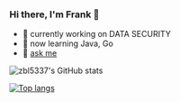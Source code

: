 ### Hi there, I'm Frank 👋

- 🔭 currently working on DATA SECURITY
- 🌱 now learning Java, Go
- 💬 [ask me](https://github.com/zbl5337/zbl5337/issues)

<!--
- 🔗 [website](https://augusmeow.cn/) about [genshin](https://augusmeow.cn/list/genshin), blog, and more.
-->


<!--
**zbl5337/zbl5337** is a ✨ _special_ ✨ repository because its `README.md` (this file) appears on your GitHub profile.

Here are some ideas to get you started:

- 🔭 I’m currently working on ...
- 🌱 I’m currently learning ...
- 👯 I’m looking to collaborate on ...
- 🤔 I’m looking for help with ...
- 💬 Ask me about ...
- 📫 How to reach me: ...
- 😄 Pronouns: ...
- ⚡ Fun fact: ...
-->

<!--
<img src="https://github-readme-stats.vercel.app/api?username=zbl5337&show_icons=true&hide_title=true&hide_border=true" alt="zbl5337's GitHub stats" align="right">
-->


![zbl5337's GitHub stats](https://github-readme-stats.vercel.app/api?username=zbl5337&show_icons=true)


[![Top langs](https://github-readme-stats.vercel.app/api/top-langs/?username=zbl5337&langs_count=8&layout=compact)](https://github.com/zbl5337)

<!--
![](http://github-profile-summary-cards.vercel.app/api/cards/repos-per-language?username=zbl5337&theme=default)![](http://github-profile-summary-cards.vercel.app/api/cards/most-commit-language?username=zbl5337&theme=default)
-->

<!--
![](http://github-profile-summary-cards.vercel.app/api/cards/productive-time?username=zbl5337&theme=default&utcOffset=8)
-->


